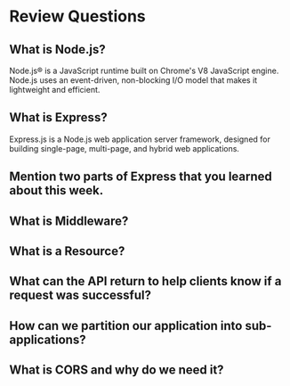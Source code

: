 # Review Questions

## What is Node.js?

Node.js® is a JavaScript runtime built on Chrome's V8 JavaScript engine. Node.js uses an event-driven, non-blocking I/O model that makes it lightweight and efficient.

## What is Express?

 Express.js is a Node.js web application server framework, designed for building single-page, multi-page, and hybrid web applications.

## Mention two parts of Express that you learned about this week.



## What is Middleware?

## What is a Resource?

## What can the API return to help clients know if a request was successful?

## How can we partition our application into sub-applications?

## What is CORS and why do we need it?
